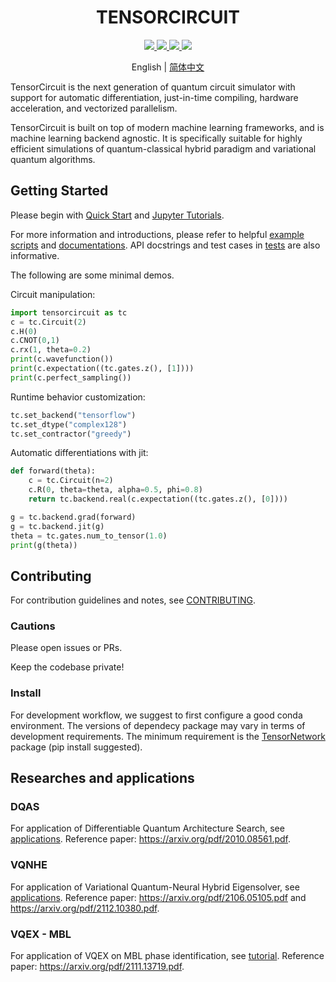 <h1 align="center"> TENSORCIRCUIT </h1>

<p align="center">
  <!-- tests (GitHub actions) -->
  <a href="https://github.com/quclub/tensorcircuit-dev/actions/workflows/ci.yml">
    <img src="https://img.shields.io/github/workflow/status/quclub/tensorcircuit-dev/ci/master?logo=github&style=flat-square&logo=github" />
  </a>
  <!-- docs -->
  <a href="">
    <img src="https://img.shields.io/badge/docs-link-green.svg?style=flat-square&logo=read-the-docs"/>
  </a>
  <!-- PyPI -->
  <a href="https://pypi.org/project/paddle-quantum/">
    <img src="https://img.shields.io/pypi/v/tensorcircuit.svg?style=flat-square&logo=pypi"/>
  </a>
  <!-- License -->
  <a href="./LICENSE">
    <img src="https://img.shields.io/badge/license-Apache%202.0-blue.svg?style=flat-square&logo=apache"/>
  </a>
</p>

<p align="center"> English | <a href="README_cn.md"> 简体中文 </a></p>

TensorCircuit is the next generation of quantum circuit simulator with support for automatic differentiation, just-in-time compiling, hardware acceleration, and vectorized parallelism.

TensorCircuit is built on top of modern machine learning frameworks, and is machine learning backend agnostic. It is specifically suitable for highly efficient simulations of quantum-classical hybrid paradigm and variational quantum algorithms.

## Getting Started

Please begin with [Quick Start](/docs/source/quickstart.rst) and [Jupyter Tutorials](https://github.com/quclub/tensorcircuit-tutorials/tree/master/tutorials).

For more information and introductions, please refer to helpful [example scripts](/examples) and [documentations](/docs/source). API docstrings and test cases in [tests](/tests) are also informative.

The following are some minimal demos.

Circuit manipulation:

```python
import tensorcircuit as tc
c = tc.Circuit(2)
c.H(0)
c.CNOT(0,1)
c.rx(1, theta=0.2)
print(c.wavefunction())
print(c.expectation((tc.gates.z(), [1])))
print(c.perfect_sampling())
```

Runtime behavior customization:

```python
tc.set_backend("tensorflow")
tc.set_dtype("complex128")
tc.set_contractor("greedy")
```

Automatic differentiations with jit:

```python
def forward(theta):
    c = tc.Circuit(n=2)
    c.R(0, theta=theta, alpha=0.5, phi=0.8)
    return tc.backend.real(c.expectation((tc.gates.z(), [0])))

g = tc.backend.grad(forward)
g = tc.backend.jit(g)
theta = tc.gates.num_to_tensor(1.0)
print(g(theta))
```

## Contributing

For contribution guidelines and notes, see [CONTRIBUTING](/CONTRIBUTING.md).

### Cautions

Please open issues or PRs.

Keep the codebase private!

### Install

For development workflow, we suggest to first configure a good conda environment. The versions of dependecy package may vary in terms of development requirements. The minimum requirement is the [TensorNetwork](https://github.com/google/TensorNetwork) package (pip install suggested).

## Researches and applications

### DQAS

For application of Differentiable Quantum Architecture Search, see [applications](/tensorcircuit/applications).
Reference paper: https://arxiv.org/pdf/2010.08561.pdf.

### VQNHE

For application of Variational Quantum-Neural Hybrid Eigensolver, see [applications](/tensorcircuit/applications).
Reference paper: https://arxiv.org/pdf/2106.05105.pdf and https://arxiv.org/pdf/2112.10380.pdf.

### VQEX - MBL

For application of VQEX on MBL phase identification, see [tutorial](https://github.com/quclub/tensorcircuit-tutorials/blob/master/tutorials/vqex_mbl.ipynb).
Reference paper: https://arxiv.org/pdf/2111.13719.pdf.
